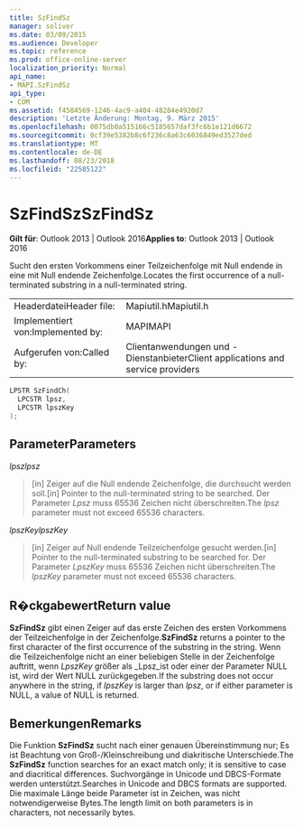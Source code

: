 ```yaml
---
title: SzFindSz
manager: soliver
ms.date: 03/09/2015
ms.audience: Developer
ms.topic: reference
ms.prod: office-online-server
localization_priority: Normal
api_name:
- MAPI.SzFindSz
api_type:
- COM
ms.assetid: f4584569-1246-4ac9-a404-48284e4920d7
description: 'Letzte Änderung: Montag, 9. März 2015'
ms.openlocfilehash: 0075db0a515166c5185657daf3fc6b1e121d6672
ms.sourcegitcommit: 0cf39e5382b8c6f236c8a63c6036849ed3527ded
ms.translationtype: MT
ms.contentlocale: de-DE
ms.lasthandoff: 08/23/2018
ms.locfileid: "22585122"
---
```

# <a name="szfindsz"></a><span data-ttu-id="41514-103">SzFindSz</span><span class="sxs-lookup"><span data-stu-id="41514-103">SzFindSz</span></span>

  
  
<span data-ttu-id="41514-104">**Gilt für**: Outlook 2013 | Outlook 2016</span><span class="sxs-lookup"><span data-stu-id="41514-104">**Applies to**: Outlook 2013 | Outlook 2016</span></span> 
  
<span data-ttu-id="41514-105">Sucht den ersten Vorkommens einer Teilzeichenfolge mit Null endende in eine mit Null endende Zeichenfolge.</span><span class="sxs-lookup"><span data-stu-id="41514-105">Locates the first occurrence of a null-terminated substring in a null-terminated string.</span></span> 
  
|||
|:-----|:-----|
|<span data-ttu-id="41514-106">Headerdatei</span><span class="sxs-lookup"><span data-stu-id="41514-106">Header file:</span></span>  <br/> |<span data-ttu-id="41514-107">Mapiutil.h</span><span class="sxs-lookup"><span data-stu-id="41514-107">Mapiutil.h</span></span>  <br/> |
|<span data-ttu-id="41514-108">Implementiert von:</span><span class="sxs-lookup"><span data-stu-id="41514-108">Implemented by:</span></span>  <br/> |<span data-ttu-id="41514-109">MAPI</span><span class="sxs-lookup"><span data-stu-id="41514-109">MAPI</span></span>  <br/> |
|<span data-ttu-id="41514-110">Aufgerufen von:</span><span class="sxs-lookup"><span data-stu-id="41514-110">Called by:</span></span>  <br/> |<span data-ttu-id="41514-111">Clientanwendungen und -Dienstanbieter</span><span class="sxs-lookup"><span data-stu-id="41514-111">Client applications and service providers</span></span>  <br/> |
   
```cpp
LPSTR SzFindCh(
  LPCSTR lpsz,
  LPCSTR lpszKey
);
```

## <a name="parameters"></a><span data-ttu-id="41514-112">Parameter</span><span class="sxs-lookup"><span data-stu-id="41514-112">Parameters</span></span>

 <span data-ttu-id="41514-113">_lpsz_</span><span class="sxs-lookup"><span data-stu-id="41514-113">_lpsz_</span></span>
  
> <span data-ttu-id="41514-114">[in] Zeiger auf die Null endende Zeichenfolge, die durchsucht werden soll.</span><span class="sxs-lookup"><span data-stu-id="41514-114">[in] Pointer to the null-terminated string to be searched.</span></span> <span data-ttu-id="41514-115">Der Parameter _Lpsz_ muss 65536 Zeichen nicht überschreiten.</span><span class="sxs-lookup"><span data-stu-id="41514-115">The  _lpsz_ parameter must not exceed 65536 characters.</span></span> 
    
 <span data-ttu-id="41514-116">_lpszKey_</span><span class="sxs-lookup"><span data-stu-id="41514-116">_lpszKey_</span></span>
  
> <span data-ttu-id="41514-117">[in] Zeiger auf Null endende Teilzeichenfolge gesucht werden.</span><span class="sxs-lookup"><span data-stu-id="41514-117">[in] Pointer to the null-terminated substring to be searched for.</span></span> <span data-ttu-id="41514-118">Der Parameter _LpszKey_ muss 65536 Zeichen nicht überschreiten.</span><span class="sxs-lookup"><span data-stu-id="41514-118">The  _lpszKey_ parameter must not exceed 65536 characters.</span></span> 
    
## <a name="return-value"></a><span data-ttu-id="41514-119">R�ckgabewert</span><span class="sxs-lookup"><span data-stu-id="41514-119">Return value</span></span>

 <span data-ttu-id="41514-120">**SzFindSz** gibt einen Zeiger auf das erste Zeichen des ersten Vorkommens der Teilzeichenfolge in der Zeichenfolge.</span><span class="sxs-lookup"><span data-stu-id="41514-120">**SzFindSz** returns a pointer to the first character of the first occurrence of the substring in the string.</span></span> <span data-ttu-id="41514-121">Wenn die Teilzeichenfolge nicht an einer beliebigen Stelle in der Zeichenfolge auftritt, wenn _LpszKey_ größer als _Lpsz_ist oder einer der Parameter NULL ist, wird der Wert NULL zurückgegeben.</span><span class="sxs-lookup"><span data-stu-id="41514-121">If the substring does not occur anywhere in the string, if  _lpszKey_ is larger than  _lpsz_, or if either parameter is NULL, a value of NULL is returned.</span></span> 
  
## <a name="remarks"></a><span data-ttu-id="41514-122">Bemerkungen</span><span class="sxs-lookup"><span data-stu-id="41514-122">Remarks</span></span>

<span data-ttu-id="41514-123">Die Funktion **SzFindSz** sucht nach einer genauen Übereinstimmung nur; Es ist Beachtung von Groß-/Kleinschreibung und diakritische Unterschiede.</span><span class="sxs-lookup"><span data-stu-id="41514-123">The **SzFindSz** function searches for an exact match only; it is sensitive to case and diacritical differences.</span></span> <span data-ttu-id="41514-124">Suchvorgänge in Unicode und DBCS-Formate werden unterstützt.</span><span class="sxs-lookup"><span data-stu-id="41514-124">Searches in Unicode and DBCS formats are supported.</span></span> <span data-ttu-id="41514-125">Die maximale Länge beide Parameter ist in Zeichen, was nicht notwendigerweise Bytes.</span><span class="sxs-lookup"><span data-stu-id="41514-125">The length limit on both parameters is in characters, not necessarily bytes.</span></span> 
  

